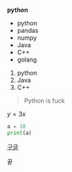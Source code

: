 **python**
 - python
  - pandas
  - numpy
 - Java
 - C++
 - golang
 
 1. python
 2. Java
 3. C++
 
> Python is fuck

$y = 3x$

```python
a = 10
print(a)
```




[구글](http://www.google.com)


끝